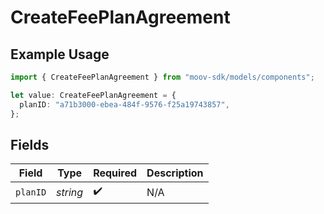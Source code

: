 # CreateFeePlanAgreement

## Example Usage

```typescript
import { CreateFeePlanAgreement } from "moov-sdk/models/components";

let value: CreateFeePlanAgreement = {
  planID: "a71b3000-ebea-484f-9576-f25a19743857",
};
```

## Fields

| Field              | Type               | Required           | Description        |
| ------------------ | ------------------ | ------------------ | ------------------ |
| `planID`           | *string*           | :heavy_check_mark: | N/A                |
